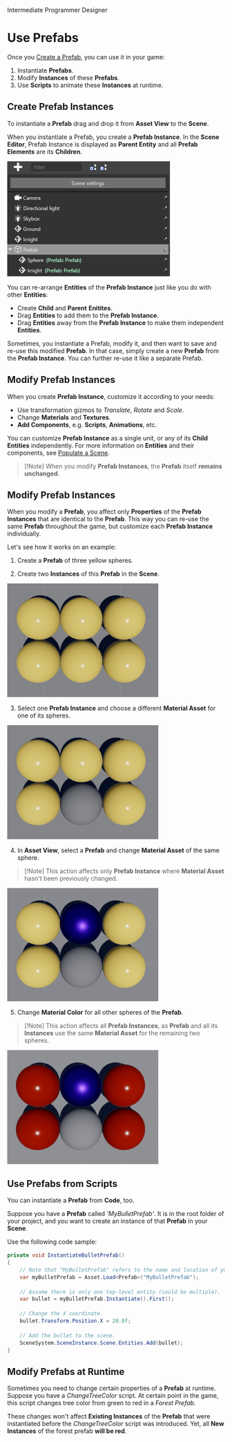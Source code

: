 <span class="label label-doc-level">Intermediate</span>
<span class="label label-doc-audience">Programmer</span>
<span class="label label-doc-audience">Designer</span>

# Use Prefabs

Once you [Create a Prefab](create-and-manage-prefabs.md), you can use it in your game:

1. Instantiate **Prefabs**.
2. Modify **Instances** of these **Prefabs**.
3. Use **Scripts** to animate these **Instances** at runtime.

## Create Prefab Instances

To instantiate a **Prefab** drag and drop it from **Asset View** to the **Scene**.

When you instantiate a Prefab, you create a **Prefab Instance**.
In the **Scene Editor**, Prefab Instance is displayed as **Parent Entity** and all **Prefab Elements** are its **Children**.

![Prefab Instance in Scene Editor](media/prefabs-in-scene-editor.png)

You can re-arrange **Entities** of the **Prefab Instance** just like you do with other **Entities**:

* Create **Child** and **Parent** **Enitites**.
* Drag **Entities** to add them to the **Prefab Instance**.
* Drag **Entities** away from the **Prefab Instance** to make them independent **Entities**.

Sometimes, you instantiate a Prefab, modify it, and then want to save and re-use this modified **Prefab**.
In that case, simply create a new **Prefab** from the **Prefab Instance**. You can further re-use it like a separate Prefab.

## Modify Prefab Instances
When you create **Prefab Instance**, customize it according to your needs:

* Use transformation gizmos to _Translate_, _Rotate_ and _Scale_.
* Change **Materials** and **Textures**.
* **Add Components**, e.g. **Scripts**, **Animations**, etc.

You can customize **Prefab Instance** as a single unit, or any of its **Child Entities** independently.
For more information on **Entities** and their components, see [Populate a Scene](../get-started/populate-a-scene.md).

> [!Note] When you modify **Prefab Instances**, the **Prefab** itself **remains unchanged**.

## Modify Prefab Instances

When you modify a **Prefab**, you affect only **Properties** of the **Prefab Instances** that are identical to the **Prefab**.
This way you can re-use the same **Prefab** throughout the game, but customize each **Prefab Instance** individually.

Let's see how it works on an example:

1) Create a **Prefab** of three yellow spheres.

2) Create two **Instances** of this **Prefab** in the **Scene**.

![Yellow Spheres](media/use-prefabs-prefab-example-1.png)

3) Select one **Prefab Instance** and choose a different **Material Asset** for one of its spheres.

![Yellow+Grey Spheres](media/use-prefabs-prefab-example-2.png)

4) In **Asset View**, select a **Prefab** and change **Material Asset** of the same sphere.

> [!Note] This action affects only **Prefab Instance** where **Material Asset** hasn't been previously changed.

![Yellow+Grey+Violet Spheres](media/use-prefabs-prefab-example-3.png)

5) Change **Material Color** for all other spheres of the **Prefab**.

> [!Note] This action affects all **Prefab Instances**,
> as **Prefab** and all its **Instances** use the same **Material Asset** for the remaining two spheres.

![Red+Grey+Violet Spheres](media/use-prefabs-prefab-example-4.png)

## Use Prefabs from Scripts

You can instantiate a **Prefab** from **Code**, too.

Suppose you have a **Prefab** called _'MyBulletPrefab'_.
It is in the root folder of your project, and you want to create an instance of that **Prefab** in your **Scene**.

Use the following code sample:

```cs
private void InstantiateBulletPrefab()
{
    // Note that "MyBulletPrefab" refers to the name and location of your prefab Asset.
    var myBulletPrefab = Asset.Load<Prefab>("MyBulletPrefab");
    
    // Assume there is only one top-level entity (could be multiple).
    var bullet = myBulletPrefab.Instantiate().First();

    // Change the X coordinate.
    bullet.Transform.Position.X = 20.0f;
    
    // Add the bullet to the scene.
    SceneSystem.SceneInstance.Scene.Entities.Add(bullet);
}
```

## Modify Prefabs at Runtime
Sometimes you need to change certain properties of a **Prefab** at runtime.
Suppose you have a _ChangeTreeColor_ script.
At certain point in the game, this script changes tree color from green to red in a _Forest Prefab_.

These changes won't affect **Existing Instances** of the **Prefab** that were instantiated before the _ChangeTreeColor_ script was introduced.
Yet, all **New Instances** of the forest prefab **will be red**.
